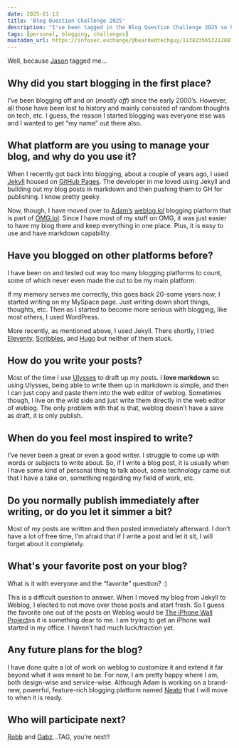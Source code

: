 ```yaml
---
date: 2025-01-13
title: 'Blog Question Challenge 2025'
description: "I've been tagged in the Blog Question Challenge 2025 so here are my answers to the questions. Enjoy!"
tags: [personal, blogging, challenges]
mastodon_url: https://infosec.exchange/@beardedtechguy/113823565321288718
---
```


Well, because [Jason](https://cool-as-heck.blog) tagged me…

## Why did you start blogging in the first place?

I’ve been blogging off and on (_mostly off_) since the early 2000’s. However, all those have been lost to history and mainly consisted of random thoughts on tech, etc. I guess, the reason I started blogging was everyone else was and I wanted to get “my name” out there also.

## What platform are you using to manage your blog, and why do you use it?

When I recently got back into blogging, about a couple of years ago, I used [Jekyll](https://jekyllrb.com) housed on [GitHub Pages](https://pages.github.com). The developer in me loved using Jekyll and building out my blog posts in markdown and then pushing them to GH for publishing. I know pretty geeky.

Now, though, I have moved over to [Adam’s](https://adam.omg.lol/) [weblog.lol](https://weblog.lol) blogging platform that is part of [OMG.lol](https://omg.lol). Since I have most of my stuff on OMG, it was just easier to have my blog there and keep everything in one place. Plus, it is easy to use and have markdown capability.

## Have you blogged on other platforms before?

I have been on and tested out way too many blogging platforms to count, some of which never even made the cut to be my main platform.

If my memory serves me correctly, this goes back 20-some years now; I started writing on my MySpace page. Just writing down short things, thoughts, etc. Then as I started to become more serious with blogging, like most others, I used WordPress.

More recently, as mentioned above, I used Jekyll. There shortly, I tried [Eleventy](https://www.11ty.dev), [Scribbles](https://scribbles.page/), and [Hugo](https://gohugo.io/) but neither of them stuck.

## How do you write your posts?

Most of the time I use [Ulysses](https://www.ulysses.app) to draft up my posts. I **love markdown** so using Ulysses, being able to write them up in markdown is simple, and then I can just copy and paste them into the web editor of weblog. Sometimes though, I live on the wild side and just write them directly in the web editor of weblog. The only problem with that is that, weblog doesn’t have a save as draft, it is only publish.

## When do you feel most inspired to write?

I’ve never been a great or even a good writer. I struggle to come up with words or subjects to write about. So, if I write a blog post, it is usually when I have some kind of personal thing to talk about, some technology came out that I have a take on, something regarding my field of work, etc.

## Do you normally publish immediately after writing, or do you let it simmer a bit?

Most of my posts are written and then posted immediately afterward. I don’t have a lot of free time, I’m afraid that if I write a post and let it sit, I will forget about it completely.

## What's your favorite post on your blog?

What is it with everyone and the “favorite” question? :)

This is a difficult question to answer. When I moved my blog from Jekyll to Weblog, I elected to not move over those posts and start fresh. So I guess the favorite one out of the posts on Weblog would be [The iPhone Wall Project](https://weblog.kylereddoch.me/2024/09/the-iphone-wall-project)as it is something dear to me. I am trying to get an iPhone wall started in my office. I haven’t had much luck/traction yet.

## Any future plans for the blog?

I have done quite a lot of work on weblog to customize it and extend it far beyond what it was meant to be. For now, I am pretty happy where I am, both design-wise and service-wise. Although Adam is working on a brand-new, powerful, feature-rich blogging platform named [Neato](https://neato.pub) that I will move to when it is ready.

## Who will participate next?

[Robb](https://rknight.me) and [Gabz](https://gabz.blog)…TAG, you’re next!!